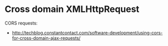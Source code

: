 # Cross domain XMLHttpRequest

CORS requests:
- http://techblog.constantcontact.com/software-development/using-cors-for-cross-domain-ajax-requests/